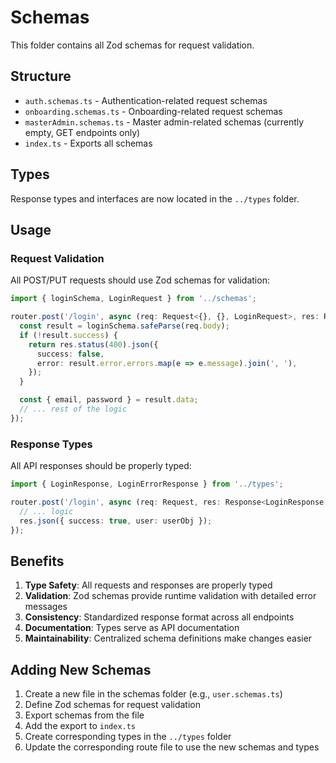 # Schemas

This folder contains all Zod schemas for request validation.

## Structure

- `auth.schemas.ts` - Authentication-related request schemas
- `onboarding.schemas.ts` - Onboarding-related request schemas
- `masterAdmin.schemas.ts` - Master admin-related schemas (currently empty, GET endpoints only)
- `index.ts` - Exports all schemas

## Types

Response types and interfaces are now located in the `../types` folder.

## Usage

### Request Validation

All POST/PUT requests should use Zod schemas for validation:

```typescript
import { loginSchema, LoginRequest } from '../schemas';

router.post('/login', async (req: Request<{}, {}, LoginRequest>, res: Response) => {
  const result = loginSchema.safeParse(req.body);
  if (!result.success) {
    return res.status(400).json({
      success: false,
      error: result.error.errors.map(e => e.message).join(', '),
    });
  }

  const { email, password } = result.data;
  // ... rest of the logic
});
```

### Response Types

All API responses should be properly typed:

```typescript
import { LoginResponse, LoginErrorResponse } from '../types';

router.post('/login', async (req: Request, res: Response<LoginResponse | LoginErrorResponse>) => {
  // ... logic
  res.json({ success: true, user: userObj });
});
```

## Benefits

1. **Type Safety**: All requests and responses are properly typed
2. **Validation**: Zod schemas provide runtime validation with detailed error messages
3. **Consistency**: Standardized response format across all endpoints
4. **Documentation**: Types serve as API documentation
5. **Maintainability**: Centralized schema definitions make changes easier

## Adding New Schemas

1. Create a new file in the schemas folder (e.g., `user.schemas.ts`)
2. Define Zod schemas for request validation
3. Export schemas from the file
4. Add the export to `index.ts`
5. Create corresponding types in the `../types` folder
6. Update the corresponding route file to use the new schemas and types
